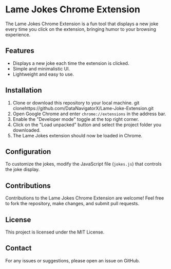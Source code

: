 
# Lame Jokes Chrome Extension

The Lame Jokes Chrome Extension is a fun tool that displays a new joke every time you click on the extension, bringing humor to your browsing experience.

## Features
- Displays a new joke each time the extension is clicked.
- Simple and minimalistic UI.
- Lightweight and easy to use.

## Installation
1. Clone or download this repository to your local machine.
   git clonehttps://github.com/DataNavigatorX/Lame-Joke-Extension.git
2. Open Google Chrome and enter `chrome://extensions` in the address bar.
3. Enable the "Developer mode" toggle at the top right corner.
4. Click on the "Load unpacked" button and select the project folder you downloaded.
5. The Lame Jokes extension should now be loaded in Chrome.

## Configuration
To customize the jokes, modify the JavaScript file (`jokes.js`) that controls the joke display.

## Contributions
Contributions to the Lame Jokes Chrome Extension are welcome! Feel free to fork the repository, make changes, and submit pull requests.

## License
This project is licensed under the MIT License.

## Contact
For any issues or suggestions, please open an issue on GitHub.

